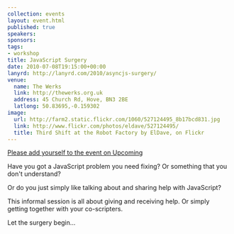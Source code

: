 ```yaml
---
collection: events
layout: event.html
published: true
speakers: 
sponsors: 
tags: 
- workshop
title: JavaScript Surgery
date: 2010-07-08T19:15:00+00:00
lanyrd: http://lanyrd.com/2010/asyncjs-surgery/
venue: 
  name: The Werks
  link: http://thewerks.org.uk
  address: 45 Church Rd, Hove, BN3 2BE
  latlong: 50.83695,-0.159302
image:
  url: http://farm2.static.flickr.com/1060/527124495_8b17bcd831.jpg
  link: http://www.flickr.com/photos/eldave/527124495/
  title: Third Shift at the Robot Factory by ElDave, on Flickr
---
```

<a href="http://upcoming.yahoo.com/event/6580215/BRI/Hove/Async-JavaScript-Surgery/The-Werks/">Please add yourself to the event on Upcoming</a>

Have you got a JavaScript problem you need fixing? Or something that you don't understand?

Or do you just simply like talking about and sharing help with JavaScript?

This informal session is all about giving and receiving help. Or simply getting together with your co-scripters.

Let the surgery begin...
